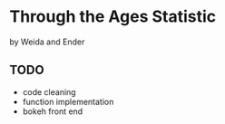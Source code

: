 # Through the Ages Statistic
by Weida and Ender
## TODO
* code cleaning
* function implementation
* bokeh front end
